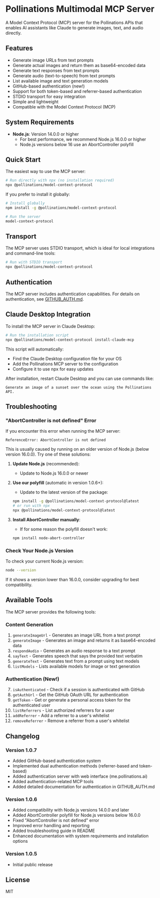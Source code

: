 # Pollinations Multimodal MCP Server

A Model Context Protocol (MCP) server for the Pollinations APIs that enables AI assistants like Claude to generate images, text, and audio directly.

## Features

- Generate image URLs from text prompts
- Generate actual images and return them as base64-encoded data
- Generate text responses from text prompts
- Generate audio (text-to-speech) from text prompts
- List available image and text generation models
- GitHub-based authentication (new!)
- Support for both token-based and referrer-based authentication
- STDIO transport for easy integration
- Simple and lightweight
- Compatible with the Model Context Protocol (MCP)

## System Requirements

- **Node.js**: Version 14.0.0 or higher
  - For best performance, we recommend Node.js 16.0.0 or higher
  - Node.js versions below 16 use an AbortController polyfill

## Quick Start

The easiest way to use the MCP server:

```bash
# Run directly with npx (no installation required)
npx @pollinations/model-context-protocol
```

If you prefer to install it globally:

```bash
# Install globally
npm install -g @pollinations/model-context-protocol

# Run the server
model-context-protocol
```

## Transport

The MCP server uses STDIO transport, which is ideal for local integrations and command-line tools:

```bash
# Run with STDIO transport
npx @pollinations/model-context-protocol
```

## Authentication

The MCP server includes authentication capabilities. For details on authentication, see [GITHUB_AUTH.md](./GITHUB_AUTH.md).

## Claude Desktop Integration

To install the MCP server in Claude Desktop:

```bash
# Run the installation script
npx @pollinations/model-context-protocol install-claude-mcp
```

This script will automatically:
- Find the Claude Desktop configuration file for your OS
- Add the Pollinations MCP server to the configuration
- Configure it to use npx for easy updates

After installation, restart Claude Desktop and you can use commands like:
```
Generate an image of a sunset over the ocean using the Pollinations API.
```

## Troubleshooting

### "AbortController is not defined" Error

If you encounter this error when running the MCP server:

```
ReferenceError: AbortController is not defined
```

This is usually caused by running on an older version of Node.js (below version 16.0.0). Try one of these solutions:

1. **Update Node.js** (recommended):
   - Update to Node.js 16.0.0 or newer

2. **Use our polyfill** (automatic in version 1.0.6+):
   - Update to the latest version of the package:
   ```bash
   npm install -g @pollinations/model-context-protocol@latest
   # or run with npx
   npx @pollinations/model-context-protocol@latest
   ```

3. **Install AbortController manually**:
   - If for some reason the polyfill doesn't work:
   ```bash
   npm install node-abort-controller
   ```

### Check Your Node.js Version

To check your current Node.js version:

```bash
node --version
```

If it shows a version lower than 16.0.0, consider upgrading for best compatibility.

## Available Tools

The MCP server provides the following tools:

### Content Generation

1. `generateImageUrl` - Generates an image URL from a text prompt
2. `generateImage` - Generates an image and returns it as base64-encoded data
3. `respondAudio` - Generates an audio response to a text prompt
4. `sayText` - Generates speech that says the provided text verbatim
5. `generateText` - Generates text from a prompt using text models
6. `listModels` - Lists available models for image or text generation

### Authentication (New!)

7. `isAuthenticated` - Check if a session is authenticated with GitHub
8. `getAuthUrl` - Get the GitHub OAuth URL for authentication
9. `getToken` - Get or generate a personal access token for the authenticated user
10. `listReferrers` - List authorized referrers for a user
11. `addReferrer` - Add a referrer to a user's whitelist
12. `removeReferrer` - Remove a referrer from a user's whitelist

## Changelog

### Version 1.0.7
- Added GitHub-based authentication system
- Implemented dual authentication methods (referrer-based and token-based)
- Added authentication server with web interface (me.pollinations.ai)
- Added authentication-related MCP tools
- Added detailed documentation for authentication in GITHUB_AUTH.md

### Version 1.0.6
- Added compatibility with Node.js versions 14.0.0 and later
- Added AbortController polyfill for Node.js versions below 16.0.0
- Fixed "AbortController is not defined" error
- Improved error handling and reporting
- Added troubleshooting guide in README
- Enhanced documentation with system requirements and installation options

### Version 1.0.5
- Initial public release

## License

MIT